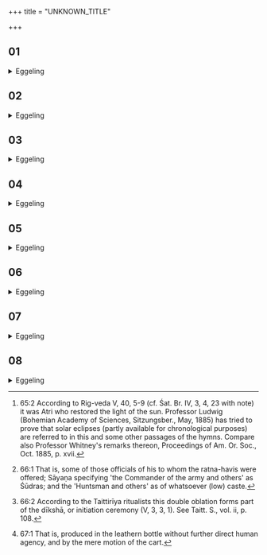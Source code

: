 +++
title = "UNKNOWN_TITLE"

+++


##  01
<details><summary>Eggeling</summary>

1. After the 'jewels' he offers (a pap) to Soma and Rudra. It is cooked in milk from a white (cow) which has a white calf. And as to why, after the 'jewels,' he offers (a pap) to Soma and Rudra.
</details>

##  02
<details><summary>Eggeling</summary>

2. Now, once upon a time, Svarbhānu, the Āsura, struck the sun with darkness, and stricken with darkness he did not shine [^egg_139]. Soma and Rudra

[^egg_139]: 65:2 According to Rig-veda V, 40, 5-9 (cf. Śat. Br. IV, 3, 4, 23  with note) it was Atri who restored the light of the sun. Professor Ludwig (Bohemian Academy of Sciences, Sitzungsber., May, 1885) has tried to prove that solar eclipses (partly available for chronological purposes) are referred to in this and some other passages of the hymns. Compare also Professor Whitney's remarks thereon, Proceedings of Am. Or. Soc., Oct. 1885, p. xvii.

removed that darkness of his; and freed from evil he burns yonder. And in like manner does that (king) thereby enter darkness,--or darkness enters him,--when he puts those unworthy of sacrifice [^egg_140] in contact with the sacrifice; and he does indeed now put those unworthy of sacrifice--either Śūdras or whomever else--in contact with the sacrifice. It is Soma and Rudra who remove that darkness of his; and freed from evil he becomes consecrated. And as to why it is cooked in milk from a white (cow) which has a white calf,--darkness is black: that darkness he removes. The sacrificial fee for this (oblation) is a white (cow) which has a white calf.

[^egg_140]: 66:1 That is, some of those officials of his to whom the ratna-havis were offered; Sāyaṇa specifying 'the Commander of the army and others' as Śūdras; and the 'Huntsman and others' as of whatsoever (low) caste.
</details>

##  03
<details><summary>Eggeling</summary>

3. Even he who, while being qualified for fame, is not yet famous, may perform that offering. Now he who is learned (in the Veda), while being qualified for fame, is not famous; and he who is not famous, is covered with darkness: that darkness of his Soma and Rudra thereby remove; and freed from evil he becomes a very light by his prosperity and renown.
</details>

##  04
<details><summary>Eggeling</summary>

4. Thereupon he prepares a pap for Mitra and Br̥haspati [^egg_141]. For verily he who departs from the

[^egg_141]: 66:2 According to the Taittirīya ritualists this double oblation forms part of the dīkshā, or initiation ceremony (V, 3, 3, 1). See Taitt. S., vol. ii, p. 108.

path of the sacrifice stumbles; and he does indeed depart from the path of the sacrifice, when he puts those unworthy of sacrifice in contact with the sacrifice, and he does indeed now put those unworthy of sacrifice--either Śūdras or whomever else--in contact with the sacrifice. And the path of the sacrifice is Mitra and Br̥haspati; for Mitra is the Brahman, and the Brahman is the sacrifice; and Br̥haspati is the Brahman, and the Brahman is the sacrifice. Thus he, returns again to the path of the sacrifice; and as soon as he has returned to the path of the sacrifice he is consecrated: therefore he prepares a pap for Mitra and Br̥haspati.
</details>

##  05
<details><summary>Eggeling</summary>

5. The course of this (is as follows). Any aśvattha branch broken off by itself, either on the eastern or on the northern side (of the tree), from that he makes a vessel (to hold the pap) for Mitra; for that which is hewn by the axe belongs to Varuṇa; but that which is broken off by itself belongs to Mitra: therefore he makes the vessel for Mitra from a branch broken off by itself.
</details>

##  06
<details><summary>Eggeling</summary>

6. Thereupon having curdled the (milk into) curds, and poured it into a leathern bag; and having put (the horses) to the cart, and fastened (the bag on the cart), he tells it to 'fly away.' This is that (kind of) fresh butter which is self-produced [^egg_142]; for that which is churned belongs to Varuṇa, and that which is self-produced belongs to Mitra: therefore it is self-produced butter.

[^egg_142]: 67:1 That is, produced in the leathern bottle without further direct human agency, and by the mere motion of the cart.
</details>

##  07
<details><summary>Eggeling</summary>

7. They divide the rice-grains into two parts: the smaller and broken ones belong to Br̥haspati,

and the larger and unbroken ones to Mitra. For Mitra injures no one, nor does any one injure Mitra; neither a kuśa stalk nor a thorn pricks him, nor has he any scar; for Mitra is every one's friend (mitram).
</details>

##  08
<details><summary>Eggeling</summary>

8. He then puts the pap for Br̥haspati on (the fire), covers it with the vessel for Mitra's (pap), pours the butter (into the latter), and throws in the (larger) rice-grains. It is cooked merely by the hot steam [^sbe4115.htmegg_143]; for what is cooked by fire belongs to Varuṇa, and what is cooked by hot steam belongs to Mitra: therefore it is cooked by hot steam. Making cuttings from both these sacrificial dishes, he says, 'Pronounce the invitatory prayer to Mitra and Br̥haspati!' Having called for the Śraushaṭ, he says, 'Pronounce the offering-prayer to Mitra and Br̥haspati!' and offers as the Vashaṭ is uttered.
</details>